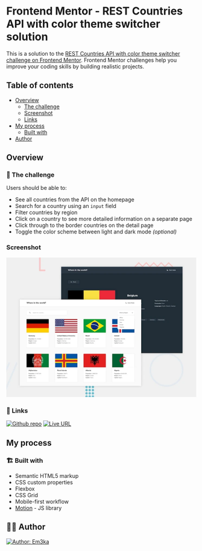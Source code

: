 # Frontend Mentor - REST Countries API with color theme switcher solution

This is a solution to the [REST Countries API with color theme switcher challenge on Frontend Mentor](https://www.frontendmentor.io/challenges/rest-countries-api-with-color-theme-switcher-5cacc469fec04111f7b848ca). Frontend Mentor challenges help you improve your coding skills by building realistic projects.

## Table of contents

- [Overview](#overview)
  - [The challenge](#the-challenge)
  - [Screenshot](#screenshot)
  - [Links](#links)
- [My process](#my-process)
  - [Built with](#built-with)
- [Author](#author)

## Overview

### 💪 The challenge

Users should be able to:

- See all countries from the API on the homepage
- Search for a country using an `input` field
- Filter countries by region
- Click on a country to see more detailed information on a separate page
- Click through to the border countries on the detail page
- Toggle the color scheme between light and dark mode _(optional)_

### Screenshot

<img src="./screenshot/rest-countries.png" alt="Rest Countries" width="600"/>

### 🔗 Links

[![Github repo](https://img.shields.io/badge/GitHub-181717.svg?style=for-the-badge&logo=GitHub&logoColor=white)](https://github.com/Em3ka/rest-countries-api)
[![Live URL](https://img.shields.io/badge/Vercel-000000?style=for-the-badge&logo=vercel&logoColor=white)](https://rest-countries-api-xi-wine.vercel.app/)

## My process

### 🏗️ Built with

- Semantic HTML5 markup
- CSS custom properties
- Flexbox
- CSS Grid
- Mobile-first workflow
- [Motion](https://motion.dev/) - JS library

## 👨‍💻 Author

[![Author: Em3ka](https://img.shields.io/badge/Frontend%20Mentor-3F54A3.svg?style=for-the-badge&logo=Frontend-Mentor&logoColor=white)](https://www.frontendmentor.io/profile/em3ka)
